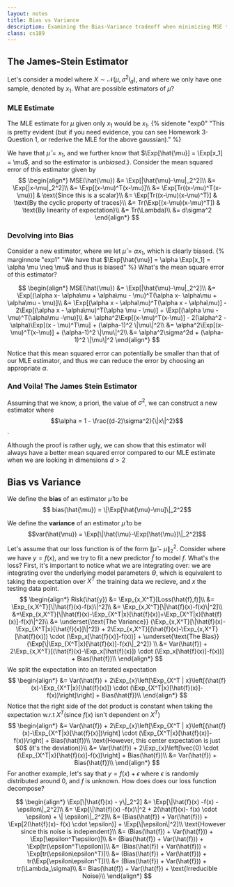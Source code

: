```yaml
---
layout: notes
title: Bias vs Variance
description: Examining the Bias-Variance tradeoff when minimizing MSE through the James-Stein Estimator
class: cs189
---
```


<h2> The James-Stein Estimator </h2>

Let's consider a model where $X \sim \mathcal{N}(\mu,\sigma^2 I_d)$, and where we only have one sample, denoted by $x_1$. What are possible estimators of $\mu$?

<h3> MLE Estimate </h3>

The MLE estimate for $\mu$ given only $x_1$ would be $x_1$. {% sidenote "exp0" "This is pretty evident (but if you need evidence, you can see Homework 3- Question 1, or rederive the MLE for the above gaussian)." %}


We have that $\hat{\mu} = x_1$, and we further know that $\Exp[\hat{\mu}] = \Exp[x_1] = \mu$, and so the estimator is *unbiased*.}. Consider the mean squared error of this estimator given by 
$$
\begin{align*}
MSE(\hat{\mu}) &= \Exp[|\hat{\mu}-\mu|_2^2]\\
&= \Exp[|x-\mu|_2^2]\\
&= \Exp[(x-\mu)^T(x-\mu)]\\
&= \Exp[Tr((x-\mu)^T(x-\mu))] & \text{Since this is a scalar}\\
&=  \Exp[Tr((x-\mu)(x-\mu)^T)] & \text{By the cyclic property of traces}\\ 
&= Tr(\Exp[(x-\mu)(x-\mu)^T]) & \text{By linearity of expectation}\\
&= Tr(\Lambda)\\
&= d\sigma^2
\end{align*}
$$

<h3> Devolving into Bias </h3>

Consider a new estimator, where we let $\hat{\mu} = \alpha x_1$, which is clearly biased. {% marginnote "exp1" "We have that $\Exp[\hat{\mu}] = \alpha \Exp[x_1] = \alpha \mu \neq \mu$ and thus is biased" %} What's the mean square error of this estimator?

$$
\begin{align*}
MSE(\hat{\mu}) &= \Exp[|\hat{\mu}-\mu|_2^2]\\
&= \Exp[(\alpha x- \alpha\mu + \alpha\mu - \mu)^T(\alpha x- \alpha\mu + \alpha\mu - \mu)]\\
&= \Exp[(\alpha x - \alpha\mu)^T(\alpha x - \alpha\mu)] - 2\Exp[(\alpha x - \alpha\mu)^T(\alpha \mu - \mu)] + \Exp[(\alpha \mu - \mu)^T(\alpha\mu -\mu)]\\
&= \alpha^2\Exp[(x-\mu)^T(x-\mu)] - 2(\alpha^2 -\alpha)\Exp[(x - \mu)^T\mu] + (\alpha-1)^2 \|\mu\|^2\\
&= \alpha^2\Exp[(x-\mu)^T(x-\mu)] + (\alpha-1)^2 \|\mu\|^2\\
&= \alpha^2\sigma^2d + (\alpha-1)^2 \|\mu\|^2
\end{align*}
$$

Notice that this mean squared error can potentially be smaller than that of our MLE estimator, and thus we can reduce the error by choosing an appropriate $\alpha$.

<h3> And Voila! The James Stein Estimator </h3>

Assuming that we know, a priori, the value of $\sigma^2$, we can construct a new estimator where 
$$\alpha = 1 - \frac{(d-2)\sigma^2}{\|x\|^2}$$.

Although the proof is rather ugly, we can show that this estimator will always have a better mean squared error compared to our MLE estimate when we are looking in dimensions $d > 2$

<h2> Bias vs Variance </h2>

We define the **bias** of an estimator $\hat{\mu}$ to be
$$ bias(\hat{\mu}) = \|\Exp[\hat{\mu}-\mu]\|_2^2$$

We define the **variance** of an estimator $\hat{\mu}$ to be
$$var(\hat{\mu}) = \Exp[\|\hat{\mu}-\Exp[\hat{\mu}]\|_2^2]$$

Let's assume that our loss function is of the form $\|\hat{\mu} - \mu\|_2^2$. Consider where we have $y = f(x)$, and we try to fit a new predictor $\hat{f}$ to model $f$. What's the loss? First, it's important to notice what we are integrating over: we are integrating over the underlying model parameters $\Theta$, which is equivalent to taking the expectation over $X^T$ the training data we recieve, and $x$ the testing data point.
$$
\begin{align*}
Risk(\hat{y}) &= \Exp_{x,X^T}[Loss(\hat{f},f)]\\
&=  \Exp_{x,X^T}[\|\hat{f}(x)-f(x)\|^2]\\
&= \Exp_{x,X^T}[\|\hat{f}(x)-f(x)\|^2]\\
&=\Exp_{x,X^T}[\|\hat{f}(x)-\Exp_{X^T|x}[\hat{f}(x)]+\Exp_{X^T|x}[\hat{f}(x)]-f(x)\|^2]\\
&= \underset{\text{The Variance}} {\Exp_{x,X^T}[\|\hat{f}(x)-\Exp_{X^T|x}[\hat{f}(x)]\|^2]} + 2\Exp_{x,X^T}[(\hat{f}(x)-\Exp_{x,X^T}[\hat{f}(x)]) \cdot (\Exp_x[\hat{f}(x)]-f(x))] + \underset{\text{The Bias}} {\Exp[\|\Exp_{X^T|x}[\hat{f}(x)]-f(x)\|_2^2]} \\
&= Var(\hat{f}) + 2\Exp_{x,X^T}[(\hat{f}(x)-\Exp_x[\hat{f}(x)]) \cdot (\Exp_x[\hat{f}(x)]-f(x))] + Bias(\hat{f})\\
\end{align*}
$$
We split the expectation into an iterated expectation
$$
\begin{align*}
&= Var(\hat{f}) + 2\Exp_{x}\left[\Exp_{X^T | x}\left[(\hat{f}(x)-\Exp_{X^T|x}[\hat{f}(x)]) \cdot (\Exp_{X^T|x}[\hat{f}(x)]-f(x))\right]\right] + Bias(\hat{f})\\
\end{align*}
$$
Notice that the right side of the dot product is constant when taking the expectation w.r.t $X^T$(since $f(x)$ isn't dependent on $X^T$)
$$
\begin{align*}
&= Var(\hat{f}) + 2\Exp_{x}\left[\Exp_{X^T | x}\left[(\hat{f}(x)-\Exp_{X^T|x}[\hat{f}(x)])\right] \cdot (\Exp_{X^T|x}[\hat{f}(x)]-f(x))\right] + Bias(\hat{f})\\
\text{However, this center expectation is just $0$ (it's the deviation)}\\
&= Var(\hat{f}) + 2\Exp_{x}\left[\vec{0} \cdot (\Exp_{X^T|x}[\hat{f}(x)]-f(x))\right] + Bias(\hat{f})\\
&= Var(\hat{f}) + Bias(\hat{f})\\
\end{align*}
$$
For another example, let's say that $y = f(x) + \epsilon$ where $\epsilon$ is randomly distributed around $0$, and $f$ is unknown. How does does our loss function decompose?

$$
\begin{align*}
\Exp[\|\hat{f}(x)  - y\|_2^2] &= \Exp[\|\hat{f}(x) -f(x) - \epsilon\|_2^2]\\
 &= \Exp[\|\hat{f}(x) -f(x)\|^2 + 2(\hat{f}(x)- f(x) \cdot \epsilon) + \| \epsilon\|_2^2]\\
 &= (Bias(\hat{f}) + Var(\hat{f})) + \Exp[2(\hat{f}(x)- f(x) \cdot \epsilon)] + \Exp[\|\epsilon\|^2]\\
 \text{However since this noise is independent}\\
  &= (Bias(\hat{f}) + Var(\hat{f})) + \Exp[\epsilon^T\epsilon)]\\
  &= (Bias(\hat{f}) + Var(\hat{f})) + \Exp[tr(\epsilon^T\epsilon)]\\
  &= (Bias(\hat{f}) + Var(\hat{f})) + \Exp[tr(\epsilon\epsilon^T)]\\
  &= (Bias(\hat{f}) + Var(\hat{f})) + tr(\Exp[\epsilon\epsilon^T])\\
&= (Bias(\hat{f}) + Var(\hat{f})) + tr(\Lambda_\sigma)\\
  &= Bias(\hat{f}) + Var(\hat{f}) + \text{Irreducible Noise}\\
\end{align*}
$$